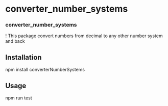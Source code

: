 # converter_number_systems

<h3> converter_number_systems </h3>

! This package convert numbers from decimal to any other number system and back

## Installation

npm install converterNumberSystems

## Usage

npm run test
